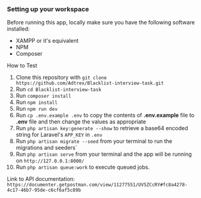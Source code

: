 ### Setting up your workspace

Before running this app, locally make sure you have the following software installed:

-   XAMPP or it's equivalent
-   NPM
-   Composer

How to Test

1. Clone this repository with `git clone https://github.com/Adtrex/Blacklist-interview-task.git`
2. Run `cd Blacklist-interview-task`
3. Run `composer install`
4. Run `npm install`
5. Run `npm run dev`
6. Run `cp .env.example .env` to copy the contents of **.env.example** file to **.env** file and then change the values as appropriate
7. Run `php artisan key:generate --show` to retrieve a base64 encoded string for Laravel's `APP_KEY` in `.env`
8. Run `php artisan migrate --seed` from your terminal to run the migrations and seeders`
9. Run `php artisan serve` from your terminal and the app will be running on `http://127.0.0.1:8000/`
10. Run `php artisan queue:work` to execute queued jobs.

Link to API documentation: `https://documenter.getpostman.com/view/11277551/UV5ZCcRY#fc8a4278-4c17-46b7-95de-c6cf6af5c89b`